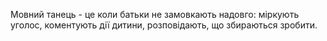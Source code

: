Мовний танець - це коли батьки не замовкають надовго: міркують уголос, коментують дії дитини, розповідають, що збираються зробити.